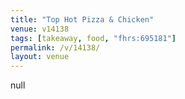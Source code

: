 ```yaml
---
title: "Top Hot Pizza & Chicken"
venue: v14138
tags: [takeaway, food, "fhrs:695181"]
permalink: /v/14138/
layout: venue
---
```

null